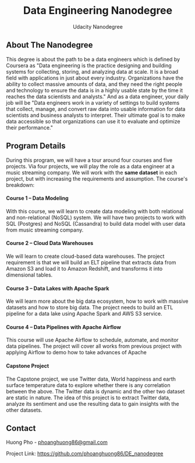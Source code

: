 
 
 <br />
 <h1 align="center">Data Engineering Nanodegree</h1>
 <p align="center">  Udacity Nanodegree
  
## About The Nanodegree
 

This degree is about the path to be a data engineers which is defined by Coursera as "Data engineering is the practice designing and building systems for collecting, storing, and analyzing data at scale. It is a broad field with applications in just about every industry. Organizations have the ability to collect massive amounts of data, and they need the right people and technology to ensure the data is in a highly usable state by the time it reaches the data scientists and analysts." 
And as a data engineer, your daily job will be "Data engineers work in a variety of settings to build systems that collect, manage, and convert raw data into usable information for data scientists and business analysts to interpret. Their ultimate goal is to make data accessible so that organizations can use it to evaluate and optimize their performance."

## **Program Details**

During this program,  we will have a tour around four courses and five projects. Via four projects,  we will play the role as a data engineer at a music streaming company. We will work with the **same dataset** in each project, but with increasing the requirements and assumption. The course's breakdown:

#### **Course 1 – Data Modeling**
With this course, we will learn to create data modeling with both relational and non-relational (NoSQL) system. 
We will have two projects to work with SQL (Postgres) and NoSQL (Cassandra) to build data model with user data from music streaming company.

#### **Course 2 – Cloud Data Warehouses**

We will learn to create cloud-based data warehouses. 
The project requirement is that we will build an ELT pipeline that extracts data from Amazon S3 and  load it to Amazon Redshift, and transforms it into dimensional tables.

#### **Course 3 – Data Lakes with Apache Spark**

We will learn more about the big data ecosystem, how to work with massive datasets and how to store big data.
The project needs to build an ETL pipeline for a data lake using Apache Spark and AWS S3 service.

#### **Course 4 – Data Pipelines with Apache Airflow**

This course will use Apache Airflow to schedule, automate, and monitor data pipelines.
The project will cover all works from previous project with applying Airflow to demo how to take advances of Apache

#### **Capstone Project**

The Capstone project, we use Twitter data, World happiness and earth surface temperature data to explore whether there is any correlation between the above. 
The Twitter data is dynamic and the other two dataset are static in nature. The idea of this project is to extract Twitter data, analyze  its sentiment and use the resulting data to gain insights with the other datasets.

## Contact

Huong Pho - phoanghuong86@gmail.com

Project Link: https://github.com/phoanghuong86/DE_nanodegree


